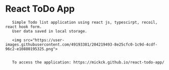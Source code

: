 # React ToDo App
      
       Simple Todo list application using react js, typescirpt, recoil, react hook form.
       User data saved in local storage.

       <img src="https://user-images.githubusercontent.com/49193381/204219493-8e25cfc0-1c9d-4cdf-96c2-e10880195325.png">


       To access the application: https://mickck.github.io/react-todo-app/
